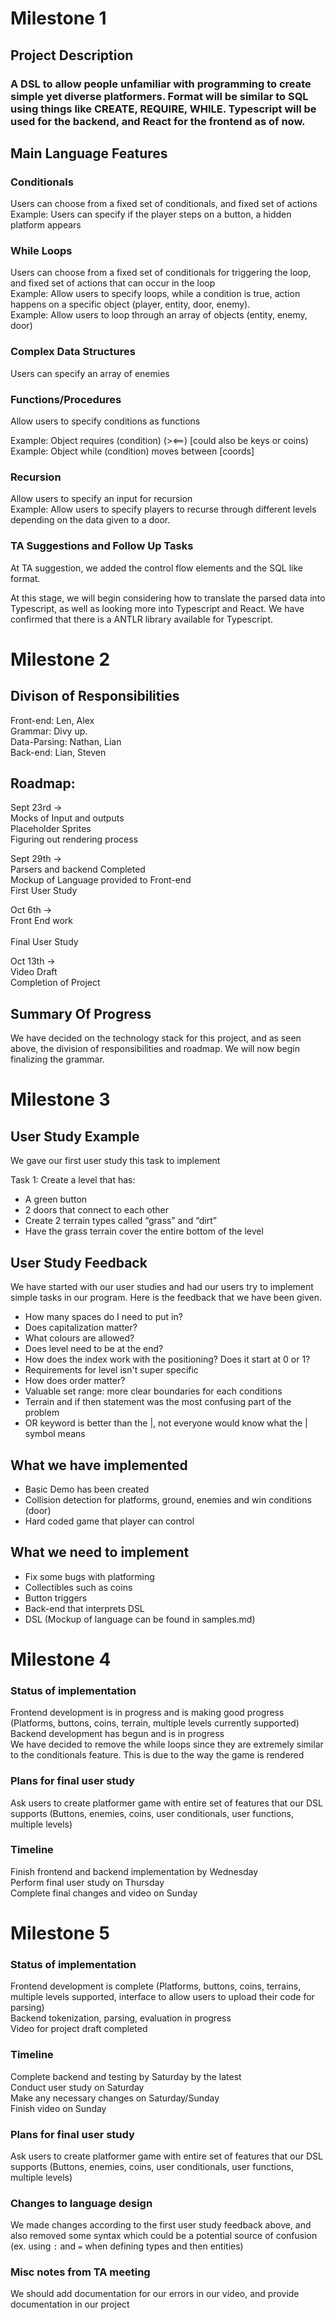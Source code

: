 # Milestone 1

## Project Description

### A DSL to allow people unfamiliar with programming to create simple yet diverse platformers. Format will be similar to SQL using things like CREATE, REQUIRE, WHILE. Typescript will be used for the backend, and React for the frontend as of now.


## Main Language Features

### Conditionals

Users can choose from a fixed set of conditionals, and fixed set of actions <br/>
Example: Users can specify if the player steps on a button, a hidden platform appears


### While Loops
Users can choose from a fixed set of conditionals for triggering the loop, and fixed set of actions that can occur in the loop<br/>
Example: Allow users to specify loops, while a condition is true, action happens on a specific object (player, entity, door, enemy).<br/>
Example: Allow users to loop through an array of objects (entity, enemy, door)

### Complex Data Structures
Users can specify an array of enemies


### Functions/Procedures
Allow users to specify conditions as functions<br/>

Example: Object requires (condition) (><==) [could also be keys or coins)<br/>
Example: Object while (condition) moves between [coords]

### Recursion
Allow users to specify an input for recursion<br/>
Example: Allow users to specify players to recurse through different levels depending on the data given to a door.

### TA Suggestions and Follow Up Tasks
At TA suggestion, we added the control flow elements and the SQL like format.<br/>

At this stage, we will begin considering how to translate the parsed data into Typescript, as well as looking more into Typescript and React. We have confirmed that there is a ANTLR library available for Typescript.


# Milestone 2

## Divison of Responsibilities
Front-end: Len, Alex <br/>
Grammar: Divy up. <br/>
Data-Parsing: Nathan, Lian <br/>
Back-end: Lian, Steven <br/>

## Roadmap:
Sept 23rd -> <br/>
    Mocks of Input and outputs <br/>
    Placeholder Sprites <br/>
    Figuring out rendering process <br/>

Sept 29th ->  <br/>
    Parsers and backend Completed <br/> 
    Mockup of Language provided to Front-end <br/>
    First User Study <br/>

Oct 6th -> <br/>
    Front End work <br/>        
    Final User Study <br/>

Oct 13th -> <br/>
    Video Draft <br/>
    Completion of Project <br/>

## Summary Of Progress
We have decided on the technology stack for this project, and as seen above, the division of responsibilities and roadmap. We will now begin finalizing the grammar. 


# Milestone 3

## User Study Example

We gave our first user study this task to implement 

Task 1: Create a level that has:

- A green button
- 2 doors that connect to each other
- Create 2 terrain types called “grass” and “dirt”
- Have the grass terrain cover the entire bottom of the level

## User Study Feedback
We have started with our user studies and had our users try to implement simple tasks in our program. Here is the feedback that we have been given.

- How many spaces do I need to put in?
- Does capitalization matter?
- What colours are allowed?
- Does level need to be at the end?
- How does the index work with the positioning? Does it start at 0 or 1?
- Requirements for level isn't super specific
- How does order matter?
- Valuable set range: more clear boundaries for each conditions
- Terrain and if then statement was the most confusing part of the problem 
- OR keyword is better than the |, not everyone would know what the | symbol means


## What we have implemented

- Basic Demo has been created
- Collision detection for platforms, ground, enemies and win conditions (door)
- Hard coded game that player can control


## What we need to implement

- Fix some bugs with platforming
- Collectibles such as coins
- Button triggers
- Back-end that interprets DSL
- DSL (Mockup of language can be found in samples.md)

# Milestone 4
### Status of implementation
Frontend development is in progress and is making good progress (Platforms, buttons, coins, terrain, multiple levels currently supported)<br>
Backend development has begun and is in progress<br>
We have decided to remove the while loops since they are extremely similar to the conditionals feature. This is due to the way the game is rendered


### Plans for final user study
Ask users to create platformer game with entire set of features that our DSL supports (Buttons, enemies, coins, user conditionals, user functions, multiple levels)


### Timeline 
Finish frontend and backend implementation by Wednesday<br>
Perform final user study on Thursday<br>
Complete final changes and video on Sunday<br>



# Milestone 5
### Status of implementation
Frontend development is complete (Platforms, buttons, coins, terrains, multiple levels supported, interface to allow users to upload their code for parsing) <br>
Backend tokenization, parsing, evaluation in progress <br>
Video for project draft completed <br>

### Timeline
Complete backend and testing by Saturday by the latest <br>
Conduct user study on Saturday <br>
Make any necessary changes on Saturday/Sunday <br>
Finish video on Sunday <br>


### Plans for final user study
Ask users to create platformer game with entire set of features that our DSL supports (Buttons, enemies, coins, user conditionals, user functions, multiple levels)

### Changes to language design
We made changes according to the first user study feedback above, and also removed some syntax which could be a potential source of confusion (ex. using ```:``` and ```=``` when defining types and then entities)


### Misc notes from TA meeting
We should add documentation for our errors in our video, and provide documentation in our project